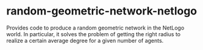 # random-geometric-network-netlogo
Provides code to produce a random geometric network in the NetLogo world. In particular, it solves the problem of getting the right radius to realize a certain average degree for a given number of agents.
